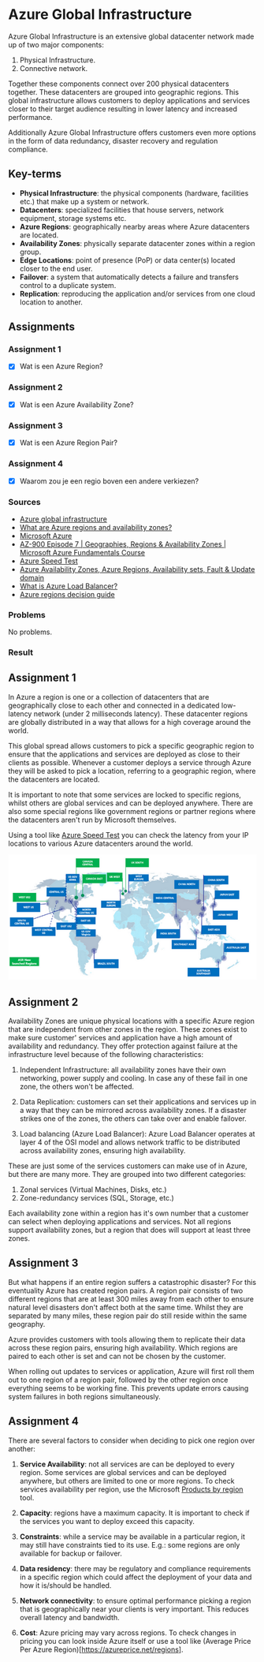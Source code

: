# Azure Global Infrastructure

Azure Global Infrastructure is an extensive global datacenter network made up of two major components:

1. Physical Infrastructure.
2. Connective network.

Together these components connect over 200 physical datacenters together. These datacenters are grouped into geographic regions. This global infrastructure allows customers to deploy applications and services closer to their target audience resulting in lower latency and increased performance.

Additionally Azure Global Infrastructure offers customers even more options in the form of data redundancy, disaster recovery and regulation compliance.

## Key-terms
- **Physical Infrastructure**: the physical components (hardware, facilities etc.) that make up a system or network.
- **Datacenters**: specialized facilities that house servers, network equipment, storage systems etc.
- **Azure Regions**: geographically nearby areas where Azure datacenters are located.
- **Availability Zones**: physically separate datacenter zones within a region group.
- **Edge Locations**: point of presence (PoP) or data center(s) located closer to the end user.
- **Failover**: a system that automatically detects a failure and transfers control to a duplicate system.
- **Replication**: reproducing the application and/or services from one cloud location to another.

## Assignments

### Assignment 1
- [x] Wat is een Azure Region?

### Assignment 2
- [x] Wat is een Azure Availability Zone?

### Assignment 3
- [x] Wat is een Azure Region Pair?

### Assignment 4
- [x] Waarom zou je een regio boven een andere verkiezen?

### Sources
- [Azure global infrastructure](https://azure.microsoft.com/en-us/explore/global-infrastructure)
- [What are Azure regions and availability zones?](https://learn.microsoft.com/en-us/azure/reliability/availability-zones-overview)
- [Microsoft Azure](https://nl.wikipedia.org/wiki/Microsoft_Azure)
- [AZ-900 Episode 7 | Geographies, Regions & Availability Zones | Microsoft Azure Fundamentals Course](https://www.youtube.com/watch?v=C-nNw1mGwzE)
- [Azure Speed Test](https://www.azurespeed.com/Azure/Latency)
- [Azure Availability Zones, Azure Regions, Availability sets, Fault & Update domain](https://k21academy.com/microsoft-azure/architect/azure-availability-zones-and-regions/)
- [What is Azure Load Balancer?](https://learn.microsoft.com/en-us/azure/load-balancer/load-balancer-overview)
- [Azure regions decision guide](https://learn.microsoft.com/en-us/azure/cloud-adoption-framework/migrate/azure-best-practices/multiple-regions)

### Problems
No problems.

### Result

## Assignment 1

In Azure a region is one or a collection of datacenters that are geographically close to each other and connected in a dedicated low-latency network (under 2 milliseconds latency). These datacenter regions are globally distributed in a way that allows for a high coverage around the world.

This global spread allows customers to pick a specific geographic region to ensure that the applications and services are deployed as close to their clients as possible. Whenever a customer deploys a service through Azure they will be asked to pick a location, referring to a geographic region, where the datacenters are located.

It is important to note that some services are locked to specific regions, whilst others are global services and can be deployed anywhere. There are also some special regions like government regions or partner regions where the datacenters aren't run by Microsoft themselves.

Using a tool like [Azure Speed Test](https://www.azurespeed.com/Azure/Latency) you can check the latency from your IP locations to various Azure datacenters around the world.

![Azure Regions](../00_includes/week_04_images/screen1.png)

## Assignment 2

Availability Zones are unique physical locations with a specific Azure region that are independent from other zones in the region. These zones exist to make sure customer' services and application have a high amount of availability and redundancy. They offer protection against failure at the infrastructure level because of the following characteristics:

1. Independent Infrastructure: all availability zones have their own networking, power supply and cooling. In case any of these fail in one zone, the others won't be affected.

2. Data Replication: customers can set their applications and services up in a way that they can be mirrored across availability zones. If a disaster strikes one of the zones, the others can take over and enable failover.

3. Load balancing (Azure Load Balancer): Azure Load Balancer operates at layer 4 of the OSI model and allows network traffic to be distributed across availability zones, ensuring high availability.

These are just some of the services customers can make use of in Azure, but there are many more. They are grouped into two different categories:

1. Zonal services (Virtual Machines, Disks, etc.)
2. Zone-redundancy services (SQL, Storage, etc.)

Each availability zone within a region has it's own number that a customer can select when deploying applications and services. Not all regions support availability zones, but a region that does will support at least three zones.

## Assignment 3

But what happens if an entire region suffers a catastrophic disaster? For this eventuality Azure has created region pairs. A region pair consists of two different regions that are at least 300 miles away from each other to ensure natural level disasters don't affect both at the same time. Whilst they are separated by many miles, these region pair do still reside within the same geography.

Azure provides customers with tools allowing them to replicate their data across these region pairs, ensuring high availability. Which regions are paired to each other is set and can not be chosen by the customer.

When rolling out updates to services or application, Azure will first roll them out to one region of a region pair, followed by the other region once everything seems to be working fine. This prevents update errors causing system failures in both regions simultaneously.

## Assignment 4

There are several factors to consider when deciding to pick one region over another:

1. **Service Availability**: not all services are can be deployed to every region. Some services are global services and can be deployed anywhere, but others are limited to one or more regions. To check services availability per region, use the Microsoft [Products by region](https://azure.microsoft.com/en-us/explore/global-infrastructure/products-by-region/) tool.

2. **Capacity**: regions have a maximum capacity. It is important to check if the services you want to deploy exceed this capacity.

3. **Constraints**: while a service may be available in a particular region, it may still have constraints tied to its use. E.g.: some regions are only available for backup or failover.

4. **Data residency**: there may be regulatory and compliance requirements in a specific region which could affect the deployment of your data and how it is/should be handled.

5. **Network connectivity**: to ensure optimal performance picking a region that is geographically near your clients is very important. This reduces overall latency and bandwidth.

6. **Cost**: Azure pricing may vary across regions. To check changes in pricing you can look inside Azure itself or use a tool like (Average Price Per Azure Region)[https://azureprice.net/regions].
